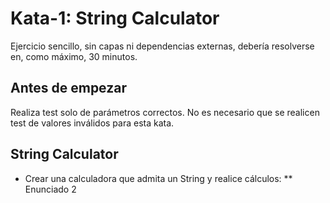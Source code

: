 # Kata-1: String Calculator

Ejercicio sencillo, sin capas ni dependencias externas, debería resolverse en, como máximo, 30 minutos.

## Antes de empezar

Realiza test solo de parámetros correctos. No es necesario que se realicen test de valores inválidos para esta kata.

## String Calculator

* Crear una calculadora que admita un String y realice cálculos:
** Enunciado 2
